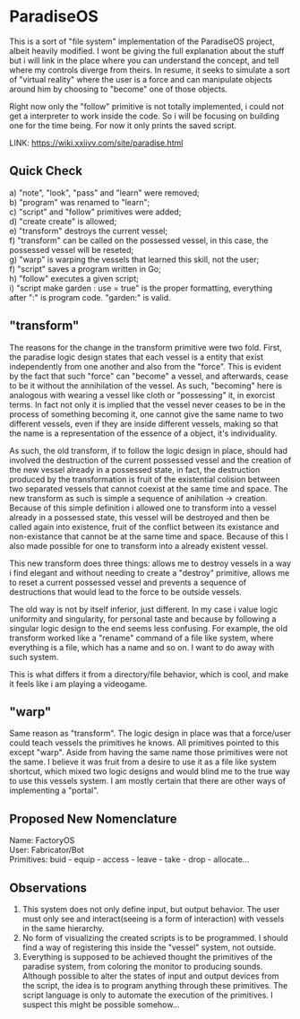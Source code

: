 # ParadiseOS
This is a sort of "file system" implementation of the ParadiseOS project, albeit heavily modified. I wont be
giving the full explanation about the stuff but i will link in the place where you can understand the concept, and
tell where my controls diverge from theirs. In resume, it seeks to simulate a sort of "virtual reality" where the user 
is a force and can manipulate objects around him by choosing to "become" one of those objects.

Right now only the "follow" primitive is not totally implemented, i could not get a interpreter to work inside the code. So i will
be focusing on building one for the time being. For now it only prints the saved script.

LINK: https://wiki.xxiivv.com/site/paradise.html

## Quick Check
a) "note", "look", "pass" and "learn" were removed;  
b) "program" was renamed to "learn";  
c) "script" and "follow" primitives were added;  
d) "create create" is allowed;  
e) "transform" destroys the current vessel;  
f) "transform" can be called on the possessed vessel, in this case, the possessed vessel will be reseted;  
g) "warp" is warping the vessels that learned this skill, not the user;  
f) "script" saves a program written in Go;  
h) "follow" executes a given script;  
i) "script make garden : use = true" is the proper formatting, everything after ":" is program code. "garden:" is valid.

## "transform"
The reasons for the change in the transform primitive were two fold. First, the paradise logic design states that
each vessel is a entity that exist independently from one another and also from the "force". This is evident by the 
fact that such "force" can "become" a vessel, and afterwards, cease to be it without the annihilation of the vessel. 
As such, "becoming" here is analogous with wearing a vessel like cloth or "possessing" it, in exorcist terms. In fact 
not only it is implied that the vessel never ceases to be in the process of something becoming it, one cannot give 
the same name to two different vessels, even if they are inside different vessels, making so that the name is a 
representation of the essence of a object, it's individuality.  

As such, the old transform, if to follow the logic design in place, should had involved the destruction of the current 
possessed vessel and the creation of the new vessel already in a possessed state, in fact, the destruction produced 
by the transformation is fruit of the existential colision between two separated vessels that cannot coexist at the 
same time and space. The new transform as such is simple a sequence of anihilation -> creation. Because of this simple
definition i allowed one to transform into a vessel already in a possessed state, this vessel will be destroyed and 
then be called again into existence, fruit of the conflict between its existance and non-existance that cannot be at
the same time and space. Because of this I also made possible for one to transform into a already existent vessel.  

This new transform does three things: allows me to destroy vessels in a way i find elegant and without needing to create
a "destroy" primitive, allows me to reset a current possessed vessel and prevents a sequence of destructions that would 
lead to the force to be outside vessels.

The old way is not by itself inferior, just different. In my case i value logic uniformity and singularity, for personal 
taste and because by following a singular logic design to the end seems less confusing. For example, the old transform 
worked like a "rename" command of a file like system, where everything is a file, which has a name and so on. I want to
do away with such system.  

This is what differs it from a directory/file behavior, which is cool, and make it feels like i am playing a videogame.

## "warp"
Same reason as "transform". The logic design in place was that a force/user could teach vessels the primitives he knows. All primitives pointed to this except "warp". Aside from having the same name those primitives were not the same. I believe it was fruit from a desire to use it as a file like system shortcut, which mixed two logic designs and would blind me to the true way to use this vessels system. I am mostly certain that there are other ways of implementing a "portal".

## Proposed New Nomenclature
Name: FactoryOS  
User: Fabricator/Bot    
Primitives: buid - equip - access - leave - take - drop - allocate...  

## Observations
1. This system does not only define input, but output behavior. The user must only see and interact(seeing is a form of interaction)
with vessels in the same hierarchy.  
2. No form of visualizing the created scripts is to be programmed. I should find a way of registering this inside the "vessel" system, not outside.
3. Everything is supposed to be achieved thought the primitives of the paradise system, from coloring the monitor to producing sounds. Although possible to alter the states of input and output devices from the script, the idea is to program anything through these primitives. The script language is only to automate the execution of the primitives. I suspect this might be possible somehow...
